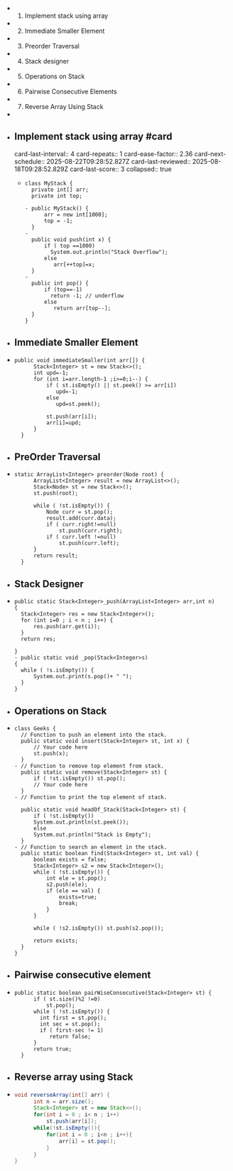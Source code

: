 - 1. Implement stack using array
- 2. Immediate Smaller Element
- 3. Preorder Traversal
- 4. Stack designer
- 5. Operations on Stack
- 6. Pairwise Consecutive Elements
- 7. Reverse Array Using Stack
-
- ##  Implement stack using array #card
  card-last-interval:: 4
  card-repeats:: 1
  card-ease-factor:: 2.36
  card-next-schedule:: 2025-08-22T09:28:52.827Z
  card-last-reviewed:: 2025-08-18T09:28:52.829Z
  card-last-score:: 3
  collapsed:: true
	- ```
	  class MyStack {
	    private int[] arr;
	    private int top;
	    
	  - public MyStack() {
	        arr = new int[1000];
	        top = -1;
	    }
	  - 
	    public void push(int x) {
	        if ( top ==1000) 
	          System.out.println("Stack Overflow");
	        else 
	           arr[++top]=x;
	    }
	  - 
	    public int pop() {
	        if (top==-1)
	          return -1; // underflow
	        else
	           return arr[top--];
	    }
	  }
	  ```
- ## Immediate Smaller Element
- ```
  public void immediateSmaller(int arr[]) {
        Stack<Integer> st = new Stack<>();
        int upd=-1;
        for (int i=arr.length-1 ;i>=0;i--) {
            if ( st.isEmpty() || st.peek() >= arr[i]) 
               upd=-1;
            else  
               upd=st.peek();
            
            st.push(arr[i]);
            arr[i]=upd;
        }
    }
  ```
- ## PreOrder Traversal
- ```
  static ArrayList<Integer> preorder(Node root) {
        ArrayList<Integer> result = new ArrayList<>();
        Stack<Node> st = new Stack<>();
        st.push(root);
        
        while ( !st.isEmpty()) {
            Node curr = st.pop();
            result.add(curr.data);
            if ( curr.right!=null)
                st.push(curr.right);
            if ( curr.left !=null) 
                st.push(curr.left);
        }
        return result;
    }
  ```
- ## Stack Designer
- ```
  public static Stack<Integer>_push(ArrayList<Integer> arr,int n)
  {
    Stack<Integer> res = new Stack<Integer>();
    for (int i=0 ; i < n ; i++) {
        res.push(arr.get(i));
    }
    return res;
    
  }
  - public static void _pop(Stack<Integer>s)
  {
    while ( !s.isEmpty()) {
        System.out.print(s.pop()+ " ");
    }
  }
  ```
- ## Operations on Stack
- ```
  class Geeks {
    // Function to push an element into the stack.
    public static void insert(Stack<Integer> st, int x) {
        // Your code here
        st.push(x);
    }
  - // Function to remove top element from stack.
    public static void remove(Stack<Integer> st) {
        if ( !st.isEmpty()) st.pop();
        // Your code here
    }
  - // Function to print the top element of stack.
        
    public static void headOf_Stack(Stack<Integer> st) {
        if ( !st.isEmpty()) 
        System.out.println(st.peek());
        else 
        System.out.println("Stack is Empty");
    }
  - // Function to search an element in the stack.
    public static boolean find(Stack<Integer> st, int val) {
        boolean exists = false;
        Stack<Integer> s2 = new Stack<Integer>();
        while ( !st.isEmpty()) {
            int ele = st.pop();
            s2.push(ele);
            if (ele == val) {
                exists=true;
                break;
            }
        }
        
        while ( !s2.isEmpty()) st.push(s2.pop());
        
        return exists;
    }
  }
  ```
- ## Pairwise consecutive element
- ```
  public static boolean pairWiseConsecutive(Stack<Integer> st) {
        if ( st.size()%2 !=0) 
            st.pop();
        while ( !st.isEmpty()) {
          int first = st.pop();
          int sec = st.pop();
          if ( first-sec != 1) 
             return false;
        }
        return true;   
    }
  ```
- ## Reverse array using Stack
- ```java
  void reverseArray(int[] arr) {
        int n = arr.size();
        Stack<Integer> st = new Stack<>();
        for(int i = 0 ; i< n ; i++)
            st.push(arr[i]);
        while(!st.isEmpty()){
            for(int i = 0 ; i<n ; i++){
                arr[i] = st.pop();
            }
        }
  }
  ```